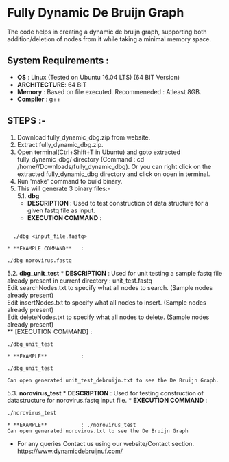 # Fully Dynamic De Bruijn Graph
The code helps in creating a dynamic de bruijn graph, supporting both addition/deletion of nodes from it while taking a minimal memory space.
## System Requirements :

* **OS**          : Linux (Tested on Ubuntu 16.04 LTS) (64 BIT Version)
* **ARCHITECTURE**: 64 BIT  
* **Memory**      : Based on file executed. Recommeneded : Atleast 8GB.
* **Compiler**    : g++
## STEPS :-
1. Download fully_dynamic_dbg.zip from website.
2. Extract fully_dynamic_dbg.zip.
3. Open terminal(Ctrl+Shift+T in Ubuntu) and goto extracted fully_dynamic_dbg/ directory (Command : cd /home/<username>/Downloads/fully_dynamic_dbg). Or you can right click on the extracted   fully_dynamic_dbg directory and click on open in terminal.
4. Run 'make' command to build binary.
5. This will generate 3 binary files:-  
  5.1. **dbg**  
    * **DESCRIPTION**       : Used to test construction of data structure for a given fastq file as input.  
    * **EXECUTION COMMAND** : 
```

  ./dbg <input_file.fastq>

```

    * **EXAMPLE COMMAND**   : 

```
./dbg norovirus.fastq

```
  
  5.2. **dbg_unit_test**
    * **DESCRIPTION** 	    :
      Used for unit testing a sample fastq file already present in current directory : unit_test.fastq  
      Edit searchNodes.txt to specify what all nodes to search. (Sample nodes already present)  
      Edit insertNodes.txt to specify what all nodes to insert. (Sample nodes already present)  
      Edit deleteNodes.txt to specify what all nodes to delete. (Sample nodes already present)  
    ** [EXECUTION COMMAND] : 
```
./dbg_unit_test 

```
    * **EXAMPLE**           : 
```
./dbg_unit_test

```
    Can open generated unit_test_debruijn.txt to see the De Bruijn Graph.
  
  5.3. **norovirus_test**
    * **DESCRIPTION** : Used for testing construction of datastructure for norovirus.fastq input file.
    * **EXECUTION COMMAND** : 
```
./norovirus_test 

```
    * **EXAMPLE**           : ./norovirus_test
    Can open generated norovirus.txt to see the De Bruijn Graph

* For any queries Contact us using our website/Contact section.
   https://www.dynamicdebruijnuf.com/